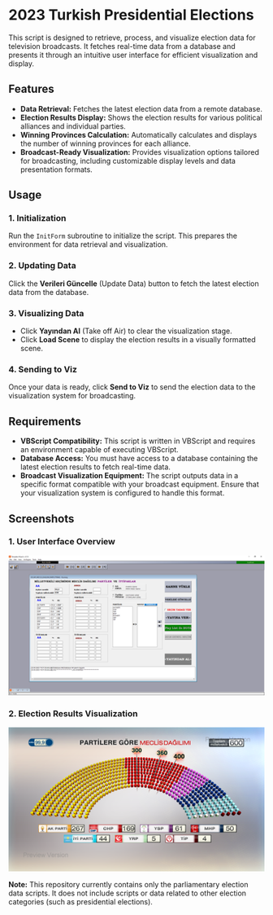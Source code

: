 # 2023 Turkish Presidential Elections

This script is designed to retrieve, process, and visualize election data for television broadcasts. It fetches real-time data from a database and presents it through an intuitive user interface for efficient visualization and display.

## Features

- **Data Retrieval:** Fetches the latest election data from a remote database.
- **Election Results Display:** Shows the election results for various political alliances and individual parties.
- **Winning Provinces Calculation:** Automatically calculates and displays the number of winning provinces for each alliance.
- **Broadcast-Ready Visualization:** Provides visualization options tailored for broadcasting, including customizable display levels and data presentation formats.

## Usage

### 1. **Initialization**
Run the `InitForm` subroutine to initialize the script. This prepares the environment for data retrieval and visualization.

### 2. **Updating Data**
Click the **Verileri Güncelle** (Update Data) button to fetch the latest election data from the database.

### 3. **Visualizing Data**
- Click **Yayından Al** (Take off Air) to clear the visualization stage.
- Click **Load Scene** to display the election results in a visually formatted scene.

### 4. **Sending to Viz**
Once your data is ready, click **Send to Viz** to send the election data to the visualization system for broadcasting.

## Requirements

- **VBScript Compatibility:** This script is written in VBScript and requires an environment capable of executing VBScript.
- **Database Access:** You must have access to a database containing the latest election results to fetch real-time data.
- **Broadcast Visualization Equipment:** The script outputs data in a specific format compatible with your broadcast equipment. Ensure that your visualization system is configured to handle this format.

## Screenshots

### 1. **User Interface Overview**
![User Interface Overview](https://github.com/onurmertanarat/secim-2023/blob/main/parlamento/FOX/parlamento0.PNG)

### 2. **Election Results Visualization**
![Election Results Visualization](https://github.com/onurmertanarat/secim-2023/blob/main/parlamento/FOX/parlamento1.PNG)

**Note:** This repository currently contains only the parliamentary election data scripts. It does not include scripts or data related to other election categories (such as presidential elections).

